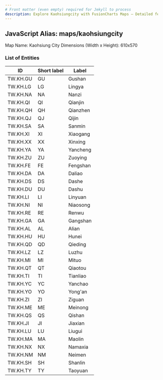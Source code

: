 ```yaml
---
# Front matter (even empty) required for Jekyll to process
description: Explore Kaohsiungcity with FusionCharts Maps – Detailed features for seamless integration. Try now & enhance your data visualization today! 
---
```


## JavaScript Alias: maps/kaohsiungcity

Map Name: Kaohsiung City
Dimensions (Width x Height): 610x570

### List of Entities

ID | Short label | Label
---|---|---|
TW.KH.GU|GU|Gushan
TW.KH.LG|LG|Lingya
TW.KH.NA|NA|Nanzi
TW.KH.QI|QI|Qianjin
TW.KH.QH|QH|Qianzhen
TW.KH.QJ|QJ|Qijin
TW.KH.SA|SA|Sanmin
TW.KH.XI|XI|Xiaogang
TW.KH.XX|XX|Xinxing
TW.KH.YA|YA|Yancheng
TW.KH.ZU|ZU|Zuoying
TW.KH.FE|FE|Fengshan
TW.KH.DA|DA|Daliao
TW.KH.DS|DS|Dashe
TW.KH.DU|DU|Dashu
TW.KH.LI|LI|Linyuan
TW.KH.NI|NI|Niaosong
TW.KH.RE|RE|Renwu
TW.KH.GA|GA|Gangshan
TW.KH.AL|AL|Alian
TW.KH.HU|HU|Hunei
TW.KH.QD|QD|Qieding
TW.KH.LZ|LZ|Luzhu
TW.KH.MI|MI|Mituo
TW.KH.QT|QT|Qiaotou
TW.KH.TI|TI|Tianliao
TW.KH.YC|YC|Yanchao
TW.KH.YO|YO|Yong'an
TW.KH.ZI|ZI|Ziguan
TW.KH.ME|ME|Meinong
TW.KH.QS|QS|Qishan
TW.KH.JI|JI|Jiaxian
TW.KH.LU|LU|Liugui
TW.KH.MA|MA|Maolin
TW.KH.NX|NX|Namaxia
TW.KH.NM|NM|Neimen
TW.KH.SH|SH|Shanlin
TW.KH.TY|TY|Taoyuan